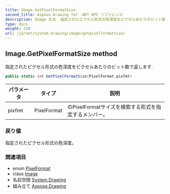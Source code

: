 ```yaml
---
title: Image.GetPixelFormatSize
second_title: Aspose.Drawing for .NET API リファレンス
description: Image 方法. 指定されたピクセル形式の色深度をピクセルあたりのビット数で返します.
type: docs
weight: 310
url: /ja/net/system.drawing/image/getpixelformatsize/
---
```

## Image.GetPixelFormatSize method

指定されたピクセル形式の色深度をピクセルあたりのビット数で返します.

```csharp
public static int GetPixelFormatSize(PixelFormat pixfmt)
```

| パラメータ | タイプ | 説明 |
| --- | --- | --- |
| pixfmt | PixelFormat | のPixelFormatサイズを検索する形式を指定するメンバー。 |

### 戻り値

指定されたピクセル形式の色深度。

### 関連項目

* enum [PixelFormat](../../../system.drawing.imaging/pixelformat/)
* class [Image](../)
* 名前空間 [System.Drawing](../../image/)
* 組み立て [Aspose.Drawing](../../../)


